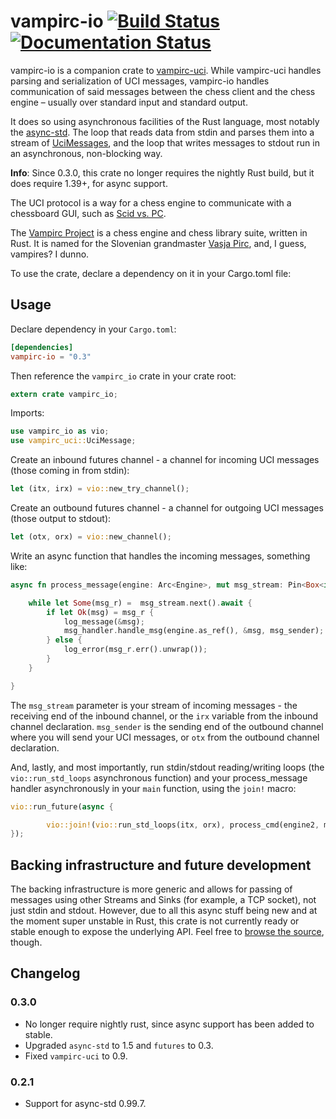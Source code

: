 # vampirc-io [![Build Status](https://travis-ci.org/vampirc/vampirc-io.svg?branch=master)](https://travis-ci.org/vampirc/vampirc-io) [![Documentation Status](https://docs.rs/vampirc-io/badge.svg)](https://docs.rs/vampirc-io)

vampirc-io is a companion crate to [vampirc-uci](https://github.com/vampirc/vampirc-uci). While vampirc-uci handles parsing and serialization of UCI messages,
vampirc-io handles communication of said messages between the chess client and the chess engine – usually over standard input and standard output.

It does so using asynchronous facilities of the Rust language, most notably the [async-std](https://github.com/async-rs/async-std). The loop that reads
data from stdin and parses them into a stream of [UciMessages](https://docs.rs/vampirc-uci/0.8/vampirc_uci/uci/enum.UciMessage.html), and the loop that writes messages to stdout run in an asynchronous, non-blocking way.

**Info**: Since 0.3.0, this crate no longer requires the nightly Rust build, but it does require 1.39+, for async support. 

The UCI protocol is a way for a chess engine to communicate with a chessboard GUI, such as [Scid vs. PC](http://scidvspc.sourceforge.net/).

The [Vampirc Project](https://vampirc.kejzar.si) is a chess engine and chess library suite, written in Rust. It is named for the
Slovenian grandmaster [Vasja Pirc](https://en.wikipedia.org/wiki/Vasja_Pirc), and, I guess, vampires? I dunno.

To use the crate, declare a dependency on it in your Cargo.toml file:


## Usage

Declare dependency in your `Cargo.toml`:
```toml
[dependencies]
vampirc-io = "0.3"
```

Then reference the `vampirc_io` crate in your crate root:
```rust
extern crate vampirc_io;
```

Imports:
```rust
use vampirc_io as vio;
use vampirc_uci::UciMessage;
```

Create an inbound futures channel - a channel for incoming UCI messages (those coming in from stdin):
```rust
let (itx, irx) = vio::new_try_channel();
```

Create an outbound futures channel - a channel for outgoing UCI messages (those output to stdout):
```rust
let (otx, orx) = vio::new_channel();
```

Write an async function that handles the incoming messages, something like:
```rust
async fn process_message(engine: Arc<Engine>, mut msg_stream: Pin<Box<impl Stream<Item = io::Result<UciMessage>>>>, msg_handler: &dyn MsgHandler, msg_sender: &vio::UciSender) {

    while let Some(msg_r) =  msg_stream.next().await {
        if let Ok(msg) = msg_r {
            log_message(&msg);
            msg_handler.handle_msg(engine.as_ref(), &msg, msg_sender);
        } else {
            log_error(msg_r.err().unwrap());
        }
    }

}
```
The  `msg_stream` parameter is your stream of incoming messages - the receiving end of the inbound channel, or the `irx` variable from the inbound channel
declaration. `msg_sender` is the sending end of the outbound channel where you will send your UCI messages, or `otx` from the outbound channel declaration.

And, lastly, and most importantly, run  stdin/stdout reading/writing loops (the `vio::run_std_loops` asynchronous function) and your process_message handler asynchronously
in your `main` function, using the `join!` macro:
```rust
vio::run_future(async {

        vio::join!(vio::run_std_loops(itx, orx), process_cmd(engine2, msg_stream, &msg_handler, &otx));
});
```

## Backing infrastructure and future development

The backing infrastructure is more generic and allows for passing of messages using other Streams and Sinks (for example, a TCP socket), not just stdin and stdout. However, due to
all this async stuff being new and at the moment super unstable in Rust, this crate is not currently ready or stable enough to expose the underlying API.
Feel free to [browse the source](https://github.com/vampirc/vampirc-io), though.

## Changelog 

### 0.3.0

* No longer require nightly rust, since async support has been added to stable.
* Upgraded `async-std` to 1.5 and `futures` to 0.3.
* Fixed `vampirc-uci` to 0.9.

### 0.2.1

* Support for async-std 0.99.7.